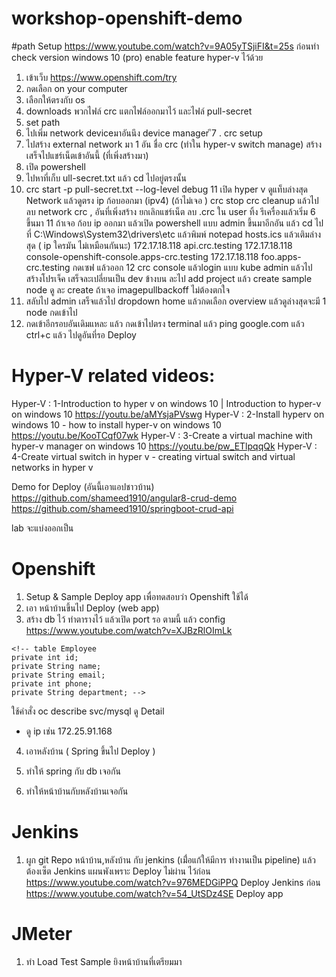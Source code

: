 # workshop-openshift-demo

#path Setup
https://www.youtube.com/watch?v=9A05yTSjiFI&t=25s
ก่อนทำ check version windows 10 (pro)
enable feature hyper-v ไว้ด้วย
1. เข้าเว็บ https://www.openshift.com/try
2. กดเลือก on your computer
3. เลือกให้ตรงกับ os 
4. downloads  พวกไฟล์ crc แตกไฟล์ออกมาไว้ และไฟล์ pull-secret
5. set path 
6. ไปเพิ่ม  network deviceมาอันนึง   device manager 
ึ7 . crc setup
7. ไปสร้าง external network มา 1 อัน ชื่อ crc (ทำใน  hyper-v switch manage) สร้างเสร็จไปแชร์เน็ตเข้าอันนี้ (ที่เพิ่งสร้างมา)
8. เปิด powershell 
9. ไปหาที่เก็บ ull-secret.txt แล้ว cd ไปอยู่ตรงนั้น
10. crc start -p  pull-secret.txt --log-level debug 
11 เปิด hyper v ดูแท็บล่างสุด Network แล้วดูตรง ip ก้อบออกมา (ipv4)
(ถ้าไม่เจอ ) crc stop   crc cleanup แล้วไปลบ network crc , อันที่เพิ่งสร้าง ยกเลิกแชร์เน็ต ลบ .crc ใน user ทิ้ง รีเครื่องแล้วเริ่ม 6 ขึ้นมา
11 ถ้าเจอ ก้อบ ip ออกมา แล้วเปิด powershell แบบ admin ขึ้นมาอีกอัน  แล้ว cd ไปที่ 
 C:\Windows\System32\drivers\etc แล้วพิมพ์ notepad hosts.ics
แล้วเติมล่างสุด  ( ip ใครมัน ไม่เหมือนกันนะ)
172.17.18.118 api.crc.testing
172.17.18.118 console-openshift-console.apps-crc.testing
172.17.18.118 foo.apps-crc.testing
กดเซฟ แล้วออก 
12 crc console แล้วlogin แบบ kube admin แล้วไป สร้างโปรเจ็ค เสร็จละเปลี่ยนเป็น dev ข้างบน ละไป add project แล้ว create sample node ดู ละ create ถ้าเจอ imagepullbackoff ไม่ต้องตกใจ
13. สลับไป admin เสร็จแล้วไป dropdown home แล้วกดเลือก overview แล้วดูล่างสุดจะมี 1 node กดเข้าไป
14. กดเข้าอีกรอบอันเดิมแหละ แล้ว กดเข้าไปตรง terminal  แล้ว ping google.com แล้ว ctrl+c แล้ว ไปดูอันที่รอ Deploy


# Hyper-V related videos: 
Hyper-V : 1-Introduction to hyper v on windows 10 | Introduction to hyper-v on windows 10 
 https://youtu.be/aMYsjaPVswg
Hyper-V : 2-Install hyperv on windows 10 - how to install hyper-v on windows 10 
 https://youtu.be/KooTCqf07wk
Hyper-V : 3-Create a virtual machine with hyper-v manager on windows 10 
 https://youtu.be/pw_ETlpqqQk
Hyper-V : 4-Create virtual switch in hyper v - creating virtual switch and virtual networks in hyper v 



Demo for Deploy (อันนี้เอาแอปชาวบ้าน)
https://github.com/shameed1910/angular8-crud-demo
https://github.com/shameed1910/springboot-crud-api


lab จะแบ่งออกเป็น
# Openshift
1. Setup & Sample Deploy app เพื่อทดสอบว่า Openshift ใช้ได้ 
2. เอา หน้าบ้านขึ้นไป Deploy (web app) 
3. สร้าง db ไว้ ทำตารางไว้ แล้วเปิด port รอ   ตามนี้ แล้ว config https://www.youtube.com/watch?v=XJBzRlOImLk
 <!-- - MYSQL_ROOT_PASSWORD=johnworkshop
      - MYSQL_DATABASE=johnworkshop
      - MYSQL_USER=johnworkshop
      - MYSQL_PASSWORD=johnworkshop -->
    <!-- table Employee
    private int id;
    private String name;
    private String email;
    private int phone;
    private String department; -->
ใช้คำสั่ง oc describe svc/mysql ดู Detail 
  - ดู ip เช่น 172.25.91.168
  

4. เอาหลังบ้าน ( Spring ขึ้นไป Deploy )

5. ทำให้ spring กับ db เจอกัน
6. ทำให้หน้าบ้านกับหลังบ้านเจอกัน


# Jenkins 
1. ผูก git Repo หน้าบ้าน,หลังบ้าน กับ jenkins (เมื่่อแก้ให้มีการ ทำงานเป็น pipeline) แล้วต้องเซ็ต  Jenkins   แผนพังเพราะ Deploy ไม่ผ่าน ไว้ก่อน
https://www.youtube.com/watch?v=976MEDGiPPQ Deploy Jenkins ก่อน
https://www.youtube.com/watch?v=54_UtSDz4SE Deploy app 


# JMeter
1. ทำ Load Test Sample ยิงหน้าบ้านที่เตรียมมา 


